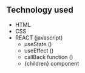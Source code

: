## Technology used

- HTML
- CSS
- REACT (javascript)
  - useState ()
  - useEffect ()
  - callBack function ()
  - {children} component
